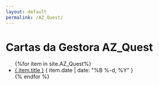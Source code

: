 ```yaml
---
layout: default
permalink: /AZ_Quest/
---
```


<h1>Cartas da Gestora AZ_Quest</h1>
<ul>
{%for item in site.AZ_Quest%}
  <li>
    <a href="{ site.baseurl }{ item.url }">{ item.title }</a>
    <span>{ item.date | date: "%B %-d, %Y" }</span>
  </li>
    {% endfor %}
</ul>